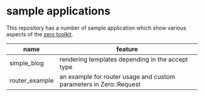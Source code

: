 sample applications
===================

This repository has a number of sample application which show various aspects
of the [zero toolkit](https://github.com/Gibheer/zero).

<table>
  <thead>
    <tr>
      <th>name</th>
      <th>feature</th>
    </tr>
  </thead>
  <tbody>
    <tr>
      <td>simple_blog</td>
      <td>rendering templates depending in the accept type</td>
    </tr>
    <tr>
      <td>router_example</td>
      <td>an example for router usage and custom parameters in Zero::Request</td>
    </tr>
  </tbody>
</table>
